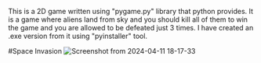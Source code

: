 This is a 2D game written using "pygame.py" library that python provides. 
It is a game where aliens land from sky and you should kill all of them to win the game and you are allowed to be defeated just 3 times. 
I have created an .exe version from it using "pyinstaller" tool.

#Space Invasion
![Screenshot from 2024-04-11 18-17-33](https://github.com/abdallah0128318/space-invasion/assets/59924964/dd64a1b7-d79e-46a9-982e-c5db17e14255)
